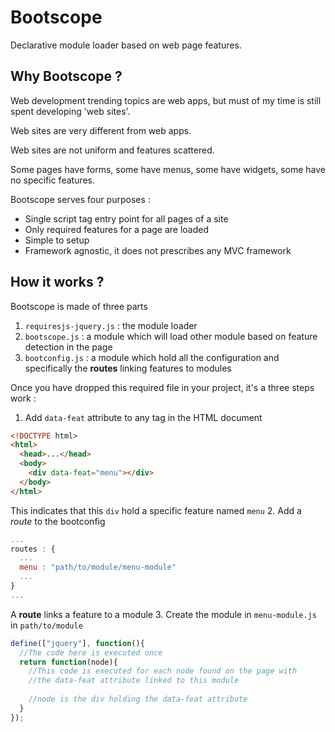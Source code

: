 Bootscope
=============

Declarative module loader based on web page features.

Why Bootscope ?
---------------
Web development trending topics are web apps, but must of my time is still spent developing 'web sites'.

Web sites are very different from web apps.

Web sites are not uniform and features scattered.

Some pages have forms, some have menus, some have widgets, some have no specific features.

Bootscope serves four purposes :

* Single script tag entry point for all pages of a site
* Only required features for a page are loaded
* Simple to setup
* Framework agnostic, it does not prescribes any MVC framework

How it works ?
--------------
Bootscope is made of three parts  
 
1. ``requiresjs-jquery.js`` : the module loader
2. ``bootscope.js`` : a module which will load other module based on feature detection in the page
3. ``bootconfig.js`` : a module which hold all the configuration and specifically the **routes** linking features to modules

Once you have dropped this required file in your project, it's a three steps work :

1. Add ``data-feat`` attribute to any tag in the HTML document  
```html
<!DOCTYPE html>
<html>
  <head>...</head>
  <body>
    <div data-feat="menu"></div>
  </body>
</html>
```  
This indicates that this ``div`` hold a specific feature named ``menu``
2. Add a _route_ to the bootconfig  
```javascript  
...  
routes : {
  ...
  menu : "path/to/module/menu-module"  
  ...
}  
...
```
A **route** links a feature to a module
3. Create the module in ``menu-module.js`` in ``path/to/module``   
```javascript
define(["jquery"], function(){
  //The code here is executed once
  return function(node){
    //This code is executed for each node found on the page with 
    //the data-feat attribute linked to this module
 
    //node is the div holding the data-feat attribute
  }
});
```